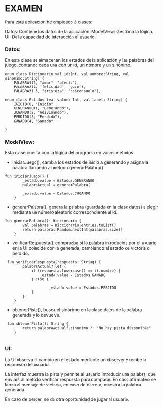 # EXAMEN 

Para esta aplicación he empleado 3 clases:

Datos: Contiene los datos de la aplicación.
ModelView: Gestiona la lógica.
UI: Da la capacidad de interacción al usuario.

### Datos: 

En esta clase se almacenan los estados de la aplicación y las palabras del juego, contando cada una con un id, un nombre y un sinónimo.

```
enum class Diccionario(val id:Int, val nombre:String, val sinonimo:String) {
    PALABRA1(1, "amor", "afecto"),
    PALABRA2(2, "felicidad", "gozo"),
    PALABRA3( 3, "tristeza", "desconsuelo"),
```

```
enum class Estados (val value: Int, val label: String) {
    INICIO(0, "Inicio"),
    GENERANDO(1, "Generando"),
    JUGANDO(2, "Adivinando"),
    PERDIDO(3, "Perdido"),
    GANADO(4, "Ganado")

}
```



### ModelView:

Esta clase cuenta con la lógica del programa en varios metodos.

- iniciarJuego(), cambia los estados de inicio a generando y asigna la palabra llamando al metodo generarPalabra()

```
fun iniciarJuego() {
        _estado.value = Estados.GENERANDO
        palabraActual = generarPalabra()

        _estado.value = Estados.JUGANDO
    }
```

- generarPalabra(), genera la palabra (guardada en la clase datos) a elegir mediante un número aleatorio correspondiente al id.
```
fun generarPalabra(): Diccionario {
        val palabras = Diccionario.entries.toList()
        return palabras[Random.nextInt(palabras.size)]
    }
```

- verificarRespuesta(), comprueba si la palabra introducida por el usuario en la UI coincide con la generada, cambiando al estado de victoria o perdido.

```
 fun verificarRespuesta(respuesta: String) {
        palabraActual?.let {
            if (respuesta.lowercase() == it.nombre) {
                _estado.value = Estados.GANADO
            } else {

                    _estado.value = Estados.PERDIDO
            }
        }
    }
```

- obtenerPista(), busca el sinónimo en la clase datos de la palabra generada y lo devuelve.

```
 fun obtenerPista(): String {
        return palabraActual?.sinonimo ?: "No hay pista disponible"
    }
    
```


### UI:

La UI observa el cambio en el estado mediante un observer y recibe la respuesta del usuario.

La interfaz muestra la pista y permite al usuario introducir una palabra, que enviará al metodo verificar respuesta para comparar. En caso afirmativo se lanza el mensaje de victoria, en caso de derrota, muestra la palabra generada.

En caso de perder, se da otra oportunidad de jugar al usuario.
